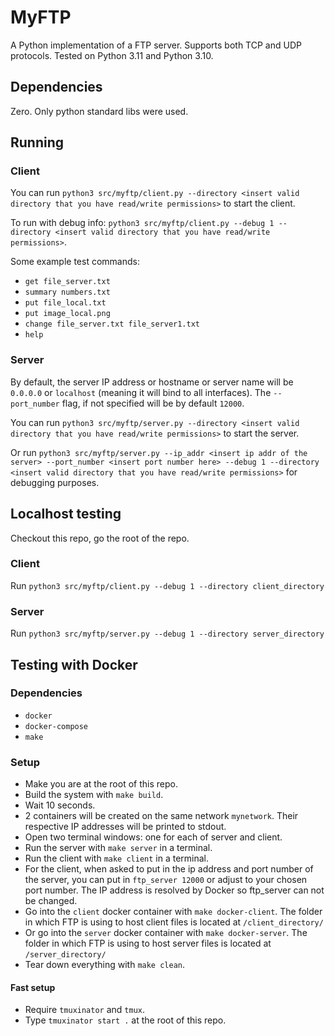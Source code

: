 # MyFTP

A Python implementation of a FTP server. Supports both TCP and UDP protocols. Tested on Python 3.11 and Python 3.10.

## Dependencies

Zero. Only python standard libs were used. 

## Running

### Client

You can run `python3 src/myftp/client.py --directory <insert valid directory that you have read/write permissions>` to start the client.

To run with debug info: `python3 src/myftp/client.py --debug 1 --directory <insert valid directory that you have read/write permissions>`.

Some example test commands:

- `get file_server.txt`
- `summary numbers.txt`
- `put file_local.txt`
- `put image_local.png`
- `change file_server.txt file_server1.txt`
- `help`

### Server

By default, the server IP address or hostname or server name will be `0.0.0.0` or `localhost` (meaning it will bind to all interfaces). The `--port_number` flag, if not specified will be by default `12000`.

You can run `python3 src/myftp/server.py --directory <insert valid directory that you have read/write permissions>` to start the server.

Or run `python3 src/myftp/server.py --ip_addr <insert ip addr of the server> --port_number <insert port number here> --debug 1 --directory <insert valid directory that you have read/write permissions>` for debugging purposes.

## Localhost testing

Checkout this repo, go the root of the repo.

### Client

Run `python3 src/myftp/client.py --debug 1 --directory client_directory`

### Server

Run `python3 src/myftp/server.py --debug 1 --directory server_directory`

## Testing with Docker

### Dependencies

- `docker`
- `docker-compose`
- `make`

### Setup

- Make you are at the root of this repo.
- Build the system with `make build`.
- Wait 10 seconds.
- 2 containers will be created on the same network `mynetwork`. Their respective IP addresses will be printed to stdout.
- Open two terminal windows: one for each of server and client.
- Run the server with `make server` in a terminal.
- Run the client with `make client` in a terminal.
- For the client, when asked to put in the ip address and port number of the server, you can put in `ftp_server 12000` or adjust to your chosen port number. The IP address is resolved by Docker so ftp_server can not be changed.
- Go into the `client` docker container with `make docker-client`. The folder in which FTP is using to host client files is located at `/client_directory/`
- Or go into the `server` docker container with `make docker-server`. The folder in which FTP is using to host server files is located at `/server_directory/`
- Tear down everything with `make clean`.

#### Fast setup

- Require `tmuxinator` and `tmux`.
- Type `tmuxinator start .` at the root of this repo.
